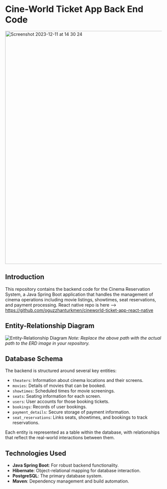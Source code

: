 # Cine-World Ticket App Back End Code
<img width="749" alt="Screenshot 2023-12-11 at 14 30 24" src="https://github.com/oguzzhanturkmen/cine-world-ticket-app-be-spring/assets/111460897/133a4db8-27b1-44b1-8a4d-780566cac733">


## Introduction
This repository contains the backend code for the Cinema Reservation System, a Java Spring Boot application that handles the management of cinema operations including movie listings, showtimes, seat reservations, and payment processing.
React native repo is here --> https://github.com/oguzzhanturkmen/cineworld-ticket-app-react-native

## Entity-Relationship Diagram
![Entity-Relationship Diagram](/path/to/your/erd/image.png)
*Note: Replace the above path with the actual path to the ERD image in your repository.*

## Database Schema
The backend is structured around several key entities:
- `theaters`: Information about cinema locations and their screens.
- `movies`: Details of movies that can be booked.
- `showtimes`: Scheduled times for movie screenings.
- `seats`: Seating information for each screen.
- `users`: User accounts for those booking tickets.
- `bookings`: Records of user bookings.
- `payment_details`: Secure storage of payment information.
- `seat_reservations`: Links seats, showtimes, and bookings to track reservations.

Each entity is represented as a table within the database, with relationships that reflect the real-world interactions between them.

## Technologies Used
- **Java Spring Boot**: For robust backend functionality.
- **Hibernate**: Object-relational mapping for database interaction.
- **PostgreSQL**: The primary database system.
- **Maven**: Dependency management and build automation.
